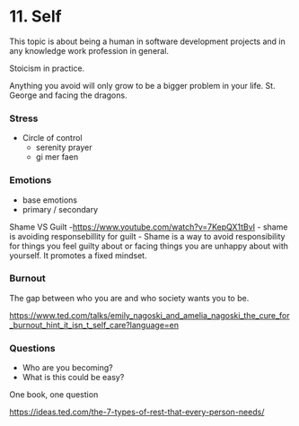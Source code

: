 # 11. Self

This topic is about being a human in software development projects and in any knowledge work profession in general.

Stoicism in practice.

Anything you avoid will only grow to be a bigger problem in your life. St. George and facing the dragons.
### Stress
- Circle of control
    - serenity prayer
    - gi mer faen


### Emotions
- base emotions
- primary / secondary 

Shame VS Guilt -https://www.youtube.com/watch?v=7KepQX1tBvI 
    - shame is avoiding responsebillity for guilt
    - Shame is a way to avoid responsibility for things you feel guilty about or facing things you are unhappy about with yourself. It promotes a fixed mindset.

### Burnout

The gap between who you are and who society wants you to be.

https://www.ted.com/talks/emily_nagoski_and_amelia_nagoski_the_cure_for_burnout_hint_it_isn_t_self_care?language=en

### Questions
- Who are you becoming?
- What is this could be easy?

One book, one question


https://ideas.ted.com/the-7-types-of-rest-that-every-person-needs/